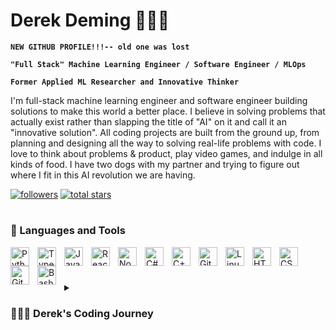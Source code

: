 # Derek Deming 👨🏻‍💻

**`NEW GITHUB PROFILE!!!-- old one was lost`**  

**`"Full Stack" Machine Learning Engineer / Software Engineer / MLOps`**  

**`Former Applied ML Researcher and Innovative Thinker`**  


I'm full-stack machine learning engineer and software engineer building solutions to make this world a better place. I believe in solving problems that actually exist rather than slapping the title of "AI" on it and call it an "innovative solution". All coding projects are built from the ground up, from planning and designing all the way to solving real-life problems with code. I love to think about problems & product, play video games, and indulge in all kinds of food. I have two dogs with my partner and trying to figure out where I fit in this AI revolution we are having. 

   <p align="left">
      <a href="https://github.com/derekdeming?tab=followers">
         <img alt="followers" title="Follow me on Github" src="https://custom-icon-badges.demolab.com/github/followers/derekdeming?color=236ad3&labelColor=1155ba&style=for-the-badge&logo=person-add&label=Followers&logoColor=white"/></a>
      <a href="https://github.com/derekdeming?tab=repositories&sort=stargazers">
         <img alt="total stars" title="Total stars on GitHub" src="https://custom-icon-badges.demolab.com/github/stars/derekdeming?color=55960c&style=for-the-badge&labelColor=488207&logo=star"/></a>
   </p>

 <!--  ### 📊 New Profile Stats -->

<!-- ![Derek's GitHub stats](https://github-readme-stats.vercel.app/api?username=derekdeming&show_icons=true&theme=gruvbox) -->

   #

### 🧰 Languages and Tools

<img align="left" alt="Python" width="30px" style="padding-right:10px;" src="https://cdn.jsdelivr.net/gh/devicons/devicon/icons/python/python-plain.svg" />
<img align="left" alt="TypeScript" width="30px" style="padding-right:10px;" src="https://cdn.jsdelivr.net/gh/devicons/devicon/icons/typescript/typescript-plain.svg" />
<img align="left" alt="JavaScript" width="30px" style="padding-right:10px;" src="https://cdn.jsdelivr.net/gh/devicons/devicon/icons/javascript/javascript-plain.svg" />
<img align="left" alt="React" width="30px" style="padding-right:10px;" src="https://cdn.jsdelivr.net/gh/devicons/devicon/icons/react/react-original.svg" />
<img align="left" alt="NodeJS" width="30px" style="padding-right:10px;" src="https://cdn.jsdelivr.net/gh/devicons/devicon/icons/nodejs/nodejs-original.svg" />
<img align="left" alt="C#" width="30px" style="padding-right:10px;" src="https://devicon-website.vercel.app/api/csharp/original.svg" />
<img align="left" alt="C++" width="30px" style="padding-right:10px;" src="https://cdn.jsdelivr.net/gh/devicons/devicon/icons/cplusplus/cplusplus-line.svg" />
<img align="left" alt="Git" width="30px" style="padding-right:10px;" src="https://cdn.jsdelivr.net/gh/devicons/devicon/icons/git/git-original.svg" />
<img align="left" alt="Linux" width="30px" style="padding-right:10px;" src="https://cdn.jsdelivr.net/gh/devicons/devicon/icons/linux/linux-original.svg" />
<img align="left" alt="HTML" width="30px" style="padding-right:10px;" src="https://cdn.jsdelivr.net/gh/devicons/devicon/icons/html5/html5-plain.svg" />
<img align="left" alt="CSS" width="30px" style="padding-right:10px;" src="https://cdn.jsdelivr.net/gh/devicons/devicon/icons/css3/css3-plain.svg" />
<img align="left" alt="GitHub" width="30px" style="padding-right:10px;" src="https://cdn.jsdelivr.net/gh/devicons/devicon/icons/github/github-original.svg" />
<img align="left" alt="Bash" width="30px" style="padding-right:10px;" src="https://cdn.jsdelivr.net/gh/devicons/devicon/icons/bash/bash-original.svg" />
<br />

<!-- ![GitHub Streak](https://streak-stats.demolab.com?user=ForrestKnight&theme=gruvbox&border_radius=4.5) -->

#

<details>
 <summary><h3>👨🏻‍💻 Derek's Coding Journey</h3></summary>
   I started my coding journey a bit later than others. I was a premed student studying biology and chemistry in undergrad. I was a student researcher all four years of undergrad doing complex data analysis which is really where my coding journey started. I had a burning passion to learn everything I could about the interdisciplinary field of applied computational biochemistry - code, machine learning, protein design, statistical modeling. And all the while, teaching myself computer science the dream of becoming a medical doctor (MD) dissipated and my love for research and understanding the world began to thrive. 
   
   
   I graduated from college with a direct entrance into a PhD program where I was able to do applied (ML) statistical chemistry research on porous material design. I utilized experimental, computational, and theoretical methodology during my graduate studies. I received the Distinguished Graduate Research Fellowship Award to be funded for the rest of my PhD. COVID hit and my introspective time spent alone found me to fall in love with computer science to the point where I left my PhD with a Master’s to pursue a fully computational research role. I performed DFT, Markov Chain Monte Carlo simulations on mutated proteins to understand the energetics when proteins fold. This was a complete shift in what I was doing prior and I really enjoyed it. 
   
   I eventually shifted towards industry to learn best practices and advance my career further. I became the first hire at a startup within Coca Cola as a ML data scientist where I built out their entire ML platform utilizing Databricks, Snowflake/Snowpark, and Azure DevOps as our cloud providers. Eventially I transitioned into ML infrastructure where I worked as a Data Platform Software Engineer on the MLOps team at a financial firm. Most recently I have joined Microsoft work on AI/ML safety and security. This journey has not been linear and I never pictured myself here today but I wouldn’t change a part of it. The journey has been incredible and I have enjoyed it every step of the way! I am looking forward to building my own projects and contributing to open source projects. 

[website]: https://derekdeming.com



## Random Joke Generator

![Jokes Card](https://readme-jokes.vercel.app/api)

## Profile View Counter

![Profile View Counter](https://komarev.com/ghpvc/?username=derekdeming)

---
